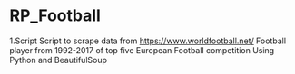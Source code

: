 # RP_Football

1.Script
  Script to scrape data from https://www.worldfootball.net/
  Football player from 1992-2017 of top five European Football competition
  Using Python and BeautifulSoup
  
